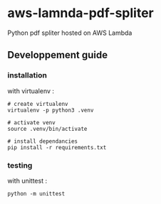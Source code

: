 # aws-lamnda-pdf-spliter
Python pdf spliter hosted on AWS Lambda


## Developpement guide

### installation

with virtualenv :

    # create virtualenv
    virtualenv -p python3 .venv

    # activate venv
    source .venv/bin/activate

    # install dependancies
    pip install -r requirements.txt

### testing

with unittest :

    python -m unittest 
